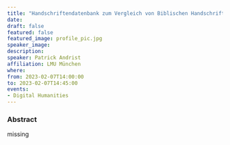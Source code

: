 ```yaml
---
title: "Handschriftendatenbank zum Vergleich von Biblischen Handschriften"
date:
draft: false
featured: false
featured_image: profile_pic.jpg
speaker_image:
description:
speaker: Patrick Andrist
affiliation: LMU München
where:
from: 2023-02-07T14:00:00
to: 2023-02-07T14:45:00
events:
- Digital Humanities
---
```


### Abstract

missing
